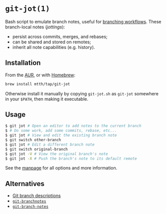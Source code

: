 # `git-jot(1)`

Bash script to emulate branch notes, useful for [branching workflows][1]. These
branch-local notes (_jottings_):

* persist across commits, merges, and rebases;
* can be shared and stored on remotes;
* inherit all note capabilities (e.g. history).


## Installation

From the [AUR][2], or with [Homebrew][3]:

```sh
brew install mtth/tap/git-jot
```

Otherwise install it manually by copying `git-jot.sh` as `git-jot` somewhere in
your `$PATH`, then making it executable.


## Usage

```sh
$ git jot # Open an editor to add notes to the current branch
$ # Do some work, add some commits, rebase, etc...
$ git jot # View and edit the existing branch note
$ git switch other-branch
$ git jot # Edit a different branch note
$ git switch original-branch
$ git jot -V # View the original branch's note
$ git jot -X # Push the branch's note to its default remote
```

See the [manpage](https://mtth.github.io/git-jot/) for all options and more
information.


## Alternatives

* [Git branch descriptions](https://stackoverflow.com/q/2108405)
* [`git-branchnotes`](https://gitlab.com/mockturtle/git-branchnotes)
* [`git-branch-notes`](https://github.com/ejmr/git-branch-notes)


[1]: https://git-scm.com/book/en/v2/Git-Branching-Branching-Workflows
[2]: https://aur.archlinux.org/packages/git-jot-git
[3]: https://brew.sh/
